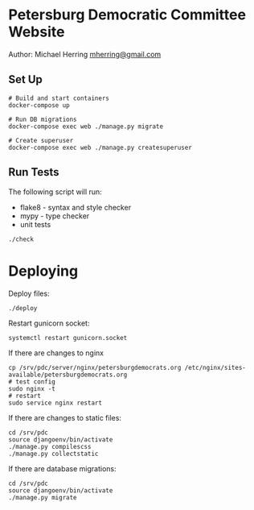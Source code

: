 # Petersburg Democratic Committee Website

Author: Michael Herring <mherring@gmail.com>

## Set Up

```
# Build and start containers
docker-compose up

# Run DB migrations
docker-compose exec web ./manage.py migrate

# Create superuser
docker-compose exec web ./manage.py createsuperuser
```

## Run Tests

The following script will run:
* flake8 - syntax and style checker
* mypy - type checker
* unit tests

```
./check
```

# Deploying

Deploy files:

```
./deploy
```

Restart gunicorn socket:

```
systemctl restart gunicorn.socket
```

If there are changes to nginx

```
cp /srv/pdc/server/nginx/petersburgdemocrats.org /etc/nginx/sites-available/petersburgdemocrats.org
# test config
sudo nginx -t
# restart
sudo service nginx restart
```

If there are changes to static files:

```
cd /srv/pdc
source djangoenv/bin/activate
./manage.py compilescss
./manage.py collectstatic
```

If there are database migrations:

```
cd /srv/pdc
source djangoenv/bin/activate
./manage.py migrate
```
